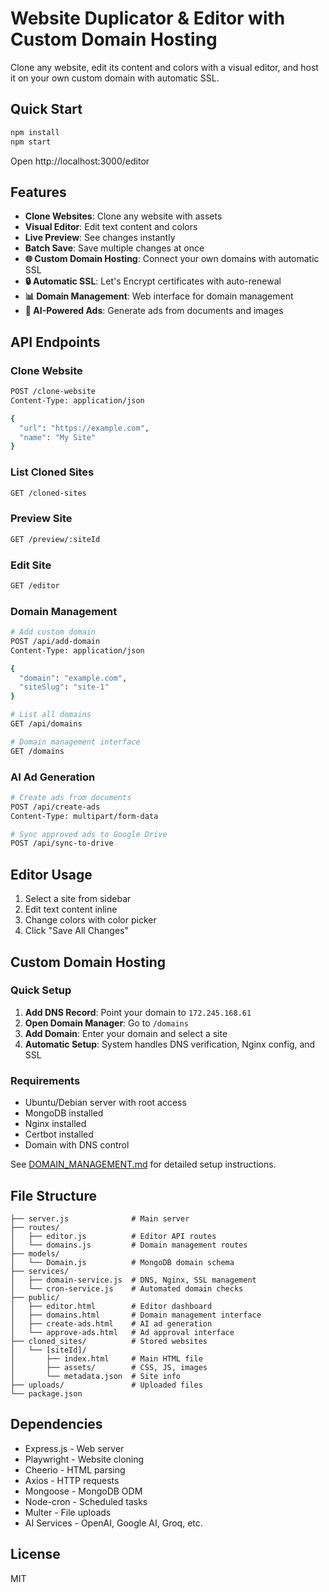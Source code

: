 # Website Duplicator & Editor with Custom Domain Hosting

Clone any website, edit its content and colors with a visual editor, and host it on your own custom domain with automatic SSL.

## Quick Start

```bash
npm install
npm start
```

Open http://localhost:3000/editor

## Features

- **Clone Websites**: Clone any website with assets
- **Visual Editor**: Edit text content and colors
- **Live Preview**: See changes instantly
- **Batch Save**: Save multiple changes at once
- **🌐 Custom Domain Hosting**: Connect your own domains with automatic SSL
- **🔒 Automatic SSL**: Let's Encrypt certificates with auto-renewal
- **📊 Domain Management**: Web interface for domain management
- **🤖 AI-Powered Ads**: Generate ads from documents and images

## API Endpoints

### Clone Website
```bash
POST /clone-website
Content-Type: application/json

{
  "url": "https://example.com",
  "name": "My Site"
}
```

### List Cloned Sites
```bash
GET /cloned-sites
```

### Preview Site
```bash
GET /preview/:siteId
```

### Edit Site
```bash
GET /editor
```

### Domain Management
```bash
# Add custom domain
POST /api/add-domain
Content-Type: application/json

{
  "domain": "example.com",
  "siteSlug": "site-1"
}

# List all domains
GET /api/domains

# Domain management interface
GET /domains
```

### AI Ad Generation
```bash
# Create ads from documents
POST /api/create-ads
Content-Type: multipart/form-data

# Sync approved ads to Google Drive
POST /api/sync-to-drive
```

## Editor Usage

1. Select a site from sidebar
2. Edit text content inline
3. Change colors with color picker
4. Click "Save All Changes"

## Custom Domain Hosting

### Quick Setup

1. **Add DNS Record**: Point your domain to `172.245.168.61`
2. **Open Domain Manager**: Go to `/domains`
3. **Add Domain**: Enter your domain and select a site
4. **Automatic Setup**: System handles DNS verification, Nginx config, and SSL

### Requirements

- Ubuntu/Debian server with root access
- MongoDB installed
- Nginx installed
- Certbot installed
- Domain with DNS control

See [DOMAIN_MANAGEMENT.md](./DOMAIN_MANAGEMENT.md) for detailed setup instructions.

## File Structure

```
├── server.js              # Main server
├── routes/
│   ├── editor.js          # Editor API routes
│   └── domains.js         # Domain management routes
├── models/
│   └── Domain.js          # MongoDB domain schema
├── services/
│   ├── domain-service.js  # DNS, Nginx, SSL management
│   └── cron-service.js    # Automated domain checks
├── public/
│   ├── editor.html        # Editor dashboard
│   ├── domains.html       # Domain management interface
│   ├── create-ads.html    # AI ad generation
│   └── approve-ads.html   # Ad approval interface
├── cloned_sites/          # Stored websites
│   └── [siteId]/
│       ├── index.html     # Main HTML file
│       ├── assets/        # CSS, JS, images
│       └── metadata.json  # Site info
├── uploads/               # Uploaded files
└── package.json
```

## Dependencies

- Express.js - Web server
- Playwright - Website cloning
- Cheerio - HTML parsing
- Axios - HTTP requests
- Mongoose - MongoDB ODM
- Node-cron - Scheduled tasks
- Multer - File uploads
- AI Services - OpenAI, Google AI, Groq, etc.

## License

MIT
